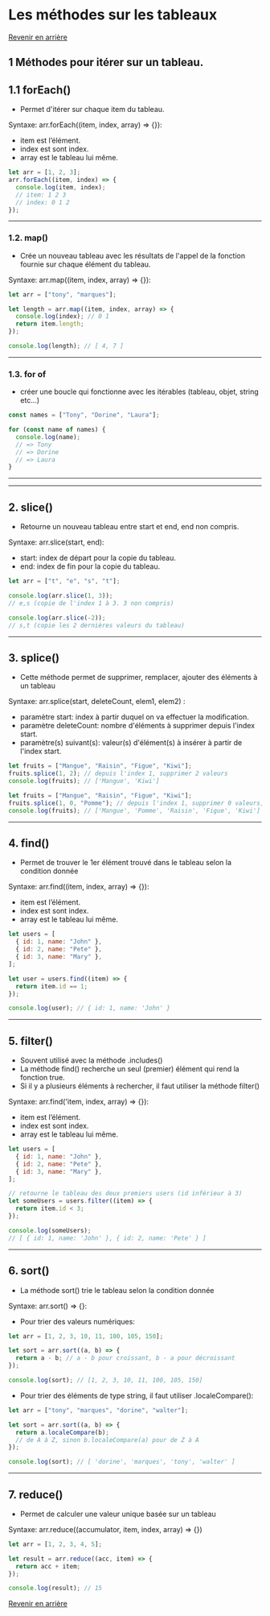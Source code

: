 # Les méthodes sur les tableaux

[Revenir en arrière](./Cours_JS.md)

## 1 Méthodes pour itérer sur un tableau.

## 1.1 forEach()

- Permet d'itérer sur chaque item du tableau.

Syntaxe: arr.forEach((item, index, array) => {}):

- item est l’élément.
- index est sont index.
- array est le tableau lui même.

```js
let arr = [1, 2, 3];
arr.forEach((item, index) => {
  console.log(item, index);
  // item: 1 2 3
  // index: 0 1 2
});
```

---

### 1.2. map()

- Crée un nouveau tableau avec les résultats de l'appel de la fonction fournie sur chaque élément du tableau.

Syntaxe: arr.map((item, index, array) => {}):

```js
let arr = ["tony", "marques"];

let length = arr.map((item, index, array) => {
  console.log(index); // 0 1
  return item.length;
});

console.log(length); // [ 4, 7 ]
```

---

### 1.3. for of
- créer une boucle qui fonctionne avec les itérables (tableau, objet, string etc...)
```js
const names = ["Tony", "Dorine", "Laura"];

for (const name of names) {
  console.log(name);
  // => Tony
  // => Dorine
  // => Laura
}
```
---
---
## 2. slice()

- Retourne un nouveau tableau entre start et end, end non compris.

Syntaxe: arr.slice(start, end):

- start: index de départ pour la copie du tableau.
- end: index de fin pour la copie du tableau.

```js
let arr = ["t", "e", "s", "t"];

console.log(arr.slice(1, 3));
// e,s (copie de l'index 1 à 3. 3 non compris)

console.log(arr.slice(-2));
// s,t (copie les 2 dernières valeurs du tableau)
```

---

## 3. splice()

- Cette méthode permet de supprimer, remplacer, ajouter des éléments à un tableau

Syntaxe: arr.splice(start, deleteCount, elem1, elem2) :

- paramètre start: index à partir duquel on va effectuer la modification.
- paramètre deleteCount: nombre d'éléments à supprimer depuis l'index start.
- paramètre(s) suivant(s): valeur(s) d'élément(s) à insérer à partir de l'index start.

```js
let fruits = ["Mangue", "Raisin", "Figue", "Kiwi"];
fruits.splice(1, 2); // depuis l'index 1, supprimer 2 valeurs
console.log(fruits); // ['Mangue', 'Kiwi']
```

```js
let fruits = ["Mangue", "Raisin", "Figue", "Kiwi"];
fruits.splice(1, 0, "Pomme"); // depuis l'index 1, supprimer 0 valeurs, puis y insérer 'Pomme'
console.log(fruits); // ['Mangue', 'Pomme', 'Raisin', 'Figue', 'Kiwi']
```

---

## 4. find()

- Permet de trouver le 1er élément trouvé dans le tableau selon la condition donnée

Syntaxe: arr.find((item, index, array) => {}):

- item est l’élément.
- index est sont index.
- array est le tableau lui même.

```js
let users = [
  { id: 1, name: "John" },
  { id: 2, name: "Pete" },
  { id: 3, name: "Mary" },
];

let user = users.find((item) => {
  return item.id == 1;
});

console.log(user); // { id: 1, name: 'John' }
```

---

## 5. filter()

- Souvent utilisé avec la méthode .includes()
- La méthode find() recherche un seul (premier) élément qui rend la fonction true.
- Si il y a plusieurs éléments à rechercher, il faut utiliser la méthode filter()

Syntaxe: arr.find('item, index, array) => {}):

- item est l’élément.
- index est sont index.
- array est le tableau lui même.

```js
let users = [
  { id: 1, name: "John" },
  { id: 2, name: "Pete" },
  { id: 3, name: "Mary" },
];

// retourne le tableau des deux premiers users (id inférieur à 3)
let someUsers = users.filter((item) => {
  return item.id < 3;
});

console.log(someUsers);
// [ { id: 1, name: 'John' }, { id: 2, name: 'Pete' } ]
```

---

## 6. sort()

- La méthode sort() trie le tableau selon la condition donnée

Syntaxe: arr.sort() => {}:

- Pour trier des valeurs numériques:

```js
let arr = [1, 2, 3, 10, 11, 100, 105, 150];

let sort = arr.sort((a, b) => {
  return a - b; // a - b pour croissant, b - a pour décroissant
});

console.log(sort); // [1, 2, 3, 10, 11, 100, 105, 150]
```

- Pour trier des éléments de type string, il faut utiliser .localeCompare():

```js
let arr = ["tony", "marques", "dorine", "walter"];

let sort = arr.sort((a, b) => {
  return a.localeCompare(b);
  // de A à Z, sinon b.localeCompare(a) pour de Z à A
});

console.log(sort); // [ 'dorine', 'marques', 'tony', 'walter' ]
```

---

## 7. reduce()

- Permet de calculer une valeur unique basée sur un tableau

Syntaxe: arr.reduce((accumulator, item, index, array) => {})

```js
let arr = [1, 2, 3, 4, 5];

let result = arr.reduce((acc, item) => {
  return acc + item;
});

console.log(result); // 15
```

[Revenir en arrière](./Cours_JS.md)
